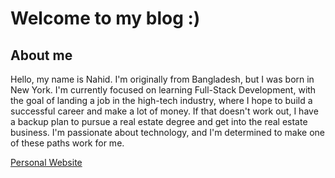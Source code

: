 # Welcome to my blog :)

## About me

Hello, my name is Nahid. I'm originally from Bangladesh, but I was born in New York. I'm currently focused on learning Full-Stack Development, with the goal of landing a job in the high-tech industry, where I hope to build a successful career and make a lot of money. If that doesn't work out, I have a backup plan to pursue a real estate degree and get into the real estate business. I'm passionate about technology, and I'm determined to make one of these paths work for me.  
 
 [Personal Website](https://unhabit.github.io)